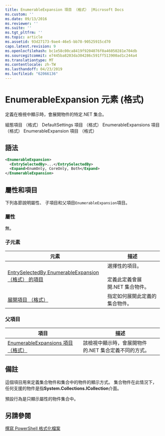 ```yaml
---
title: EnumerableExpansion 項目 （格式） |Microsoft Docs
ms.custom: ''
ms.date: 09/13/2016
ms.reviewer: ''
ms.suite: ''
ms.tgt_pltfrm: ''
ms.topic: article
ms.assetid: 93d27173-9ae4-46e5-bb78-90525915cd70
caps.latest.revision: 9
ms.openlocfilehash: bc1e58c00ca8419f9204076f0a46050281e704db
ms.sourcegitcommit: e7445ba8203da304286c591ff513900ad1c244a4
ms.translationtype: MT
ms.contentlocale: zh-TW
ms.lasthandoff: 04/23/2019
ms.locfileid: "62066136"
---
```

# <a name="enumerableexpansion-element-format"></a>EnumerableExpansion 元素 (格式)

定義在檢視中顯示時，會展開物件的特定.NET 集合。

組態項目 （格式） DefaultSettings 項目 （格式） EnumerableExpansions 項目 （格式） EnumerableExpansion 項目 （格式）

## <a name="syntax"></a>語法

```xml
<EnumerableExpansion>
  <EntrySelectedBy>...</EntrySelectedBy>
  <Expand>EnumOnly, CoreOnly, Both</Expand>
</EnumerableExpansion>
```

## <a name="attributes-and-elements"></a>屬性和項目

下列各節說明屬性、 子項目和父項目`EnumerableExpansion`項目。

### <a name="attributes"></a>屬性

無。

### <a name="child-elements"></a>子元素

|元素|描述|
|-------------|-----------------|
|[EntrySelectedBy EnumerableExpansion （格式） 的項目](./entryselectedby-element-for-enumerableexpansion-format.md)|選擇性的項目。<br /><br /> 定義此定義會展開.NET 集合物件。|
|[展開項目 （格式）](./expand-element-format.md)|指定如何展開此定義的集合物件。|

### <a name="parent-elements"></a>父項目

|項目|描述|
|-------------|-----------------|
|[EnumerableExpansions 項目 （格式）](./enumerableexpansions-element-format.md)|該檢視中顯示時，會展開物件的.NET 集合定義不同的方式。|

## <a name="remarks"></a>備註

這個項目用來定義集合物件和集合中的物件的顯示方式。 集合物件在此情況下，任何支援的物件是指**System.Collections.ICollection**介面。

預設行為是只顯示屬性的物件集合中。

## <a name="see-also"></a>另請參閱

[撰寫 PowerShell 格式化檔案](./writing-a-powershell-formatting-file.md)
